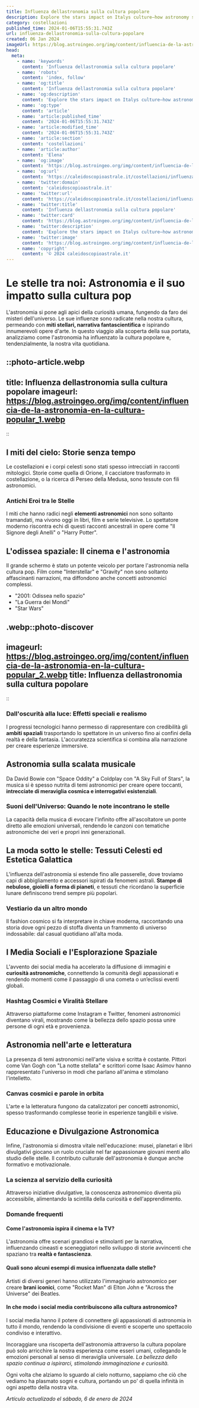 ```yaml
---
title: Influenza dellastronomia sulla cultura popolare
description: Explore the stars impact on Italys culture—how astronomy shapes art, music, & beyond. Unveil the celestial allure in Italian life. Dive in!
category: costellazioni
published_time: 2024-01-06T15:55:31.743Z
url: influenza-dellastronomia-sulla-cultura-popolare
created: 06 Jan 2024
imageUrl: https://blog.astroingeo.org/img/content/influencia-de-la-astronomia-en-la-cultura-popular_1.webp
head:
  meta:
    - name: 'keywords'
      content: 'Influenza dellastronomia sulla cultura popolare'
    - name: 'robots'
      content: 'index, follow'
    - name: 'og:title'
      content: 'Influenza dellastronomia sulla cultura popolare'
    - name: 'og:description'
      content: 'Explore the stars impact on Italys culture—how astronomy shapes art, music, & beyond. Unveil the celestial allure in Italian life. Dive in!'
    - name: 'og:type'
      content: 'article'
    - name: 'article:published_time'
      content: '2024-01-06T15:55:31.743Z'
    - name: 'article:modified_time'
      content: '2024-01-06T15:55:31.743Z'
    - name: 'article:section'
      content: 'costellazioni'
    - name: 'article:author'
      content: 'Elena'
    - name: 'og:image'
      content: 'https://blog.astroingeo.org/img/content/influencia-de-la-astronomia-en-la-cultura-popular_1.webp'
    - name: 'og:url'
      content: 'https://caleidoscopioastrale.it/costellazioni/influenza-dellastronomia-sulla-cultura-popolare'
    - name: 'twitter:domain'
      content: 'caleidoscopioastrale.it'
    - name: 'twitter:url'
      content: 'https://caleidoscopioastrale.it/costellazioni/influenza-dellastronomia-sulla-cultura-popolare'
    - name: 'twitter:title'
      content: 'Influenza dellastronomia sulla cultura popolare'
    - name: 'twitter:card'
      content: 'https://blog.astroingeo.org/img/content/influencia-de-la-astronomia-en-la-cultura-popular_1.webp'
    - name: 'twitter:description'
      content: 'Explore the stars impact on Italys culture—how astronomy shapes art, music, & beyond. Unveil the celestial allure in Italian life. Dive in!'
    - name: 'twitter:image'
      content: 'https://blog.astroingeo.org/img/content/influencia-de-la-astronomia-en-la-cultura-popular_1.webp'
    - name: 'copyright'
      content: '© 2024 caleidoscopioastrale.it'
---
```

# Le stelle tra noi: Astronomia e il suo impatto sulla cultura pop

L'astronomia si pone agli apici della curiosità umana, fungendo da faro dei misteri dell'universo. Le sue influenze sono radicate nella nostra cultura, permeando con **miti stellari, narrativa fantascientifica** e ispirando innumerevoli opere d'arte. In questo viaggio alla scoperta della sua portata, analizziamo come l'astronomia ha influenzato la cultura popolare e, tendenzialmente, la nostra vita quotidiana.

::photo-article.webp
---
title: Influenza dellastronomia sulla cultura popolare
imageurl: https://blog.astroingeo.org/img/content/influencia-de-la-astronomia-en-la-cultura-popular_1.webp
---
::

## I miti del cielo: Storie senza tempo

Le costellazioni e i corpi celesti sono stati spesso intrecciati in racconti mitologici. Storie come quella di Orione, il cacciatore trasformato in costellazione, o la ricerca di Perseo della Medusa, sono tessute con fili astronomici.

### Antichi Eroi tra le Stelle

I miti che hanno radici negli **elementi astronomici** non sono soltanto tramandati, ma vivono oggi in libri, film e serie televisive. Lo spettatore moderno riscontra echi di questi racconti ancestrali in opere come "Il Signore degli Anelli" o "Harry Potter".

## L'odissea spaziale: Il cinema e l'astronomia

Il grande schermo è stato un potente veicolo per portare l'astronomia nella cultura pop. Film come "Interstellar" e "Gravity" non sono soltanto affascinanti narrazioni, ma diffondono anche concetti astronomici complessi.

- "2001: Odissea nello spazio"
- "La Guerra dei Mondi"
- "Star Wars"

.webp::photo-discover
---
imageurl: https://blog.astroingeo.org/img/content/influencia-de-la-astronomia-en-la-cultura-popular_2.webp
title: Influenza dellastronomia sulla cultura popolare
---
::

### Dall'oscurità alla luce: Effetti speciali e realismo

I progressi tecnologici hanno permesso di rappresentare con credibilità gli **ambiti spaziali** trasportando lo spettatore in un universo fino ai confini della realtà e della fantasia. L'accuratezza scientifica si combina alla narrazione per creare esperienze immersive.

## Astronomia sulla scalata musicale

Da David Bowie con "Space Oddity" a Coldplay con "A Sky Full of Stars", la musica si è spesso nutrita di temi astronomici per creare opere toccanti, **intrecciate di meraviglia cosmica e interrogativi esistenziali**.

### Suoni dell'Universo: Quando le note incontrano le stelle

La capacità della musica di evocare l'infinito offre all'ascoltatore un ponte diretto alle emozioni universali, rendendo le canzoni con tematiche astronomiche dei veri e propri inni generazionali.

## La moda sotto le stelle: Tessuti Celesti ed Estetica Galattica

L'influenza dell'astronomia si estende fino alle passerelle, dove troviamo capi di abbigliamento e accessori ispirati da fenomeni astrali. **Stampe di nebulose, gioielli a forma di pianeti**, e tessuti che ricordano la superficie lunare definiscono trend sempre più popolari.

### Vestiario da un altro mondo

Il fashion cosmico si fa interpretare in chiave moderna, raccontando una storia dove ogni pezzo di stoffa diventa un frammento di universo indossabile: dal casual quotidiano all'alta moda.

## I Media Sociali e l'Esplorazione Spaziale

L'avvento dei social media ha accelerato la diffusione di immagini e **curiosità astronomiche**, connettendo la comunità degli appassionati e rendendo momenti come il passaggio di una cometa o un’eclissi eventi globali. 

### Hashtag Cosmici e Viralità Stellare

Attraverso piattaforme come Instagram e Twitter, fenomeni astronomici diventano virali, mostrando come la bellezza dello spazio possa unire persone di ogni età e provenienza.

## Astronomia nell'arte e letteratura

La presenza di temi astronomici nell'arte visiva e scritta è costante. Pittori come Van Gogh con "La notte stellata" e scrittori come Isaac Asimov hanno rappresentato l'universo in modi che parlano all'anima e stimolano l'intelletto.

### Canvas cosmici e parole in orbita

L'arte e la letteratura fungono da catalizzatori per concetti astronomici, spesso trasformando complesse teorie in esperienze tangibili e visive.

## Educazione e Divulgazione Astronomica

Infine, l'astronomia si dimostra vitale nell'educazione: musei, planetari e libri divulgativi giocano un ruolo cruciale nel far appassionare giovani menti allo studio delle stelle. Il contributo culturale dell'astronomia è dunque anche formativo e motivazionale.

### La scienza al servizio della curiosità

Attraverso iniziative divulgative, la conoscenza astronomico diventa più accessibile, alimentando la scintilla della curiosità e dell'apprendimento.

### Domande frequenti

#### Come l'astronomia ispira il cinema e la TV?

L'astronomia offre scenari grandiosi e stimolanti per la narrativa, influenzando cineasti e sceneggiatori nello sviluppo di storie avvincenti che spaziano tra **realtà e fantascienza**.

#### Quali sono alcuni esempi di musica influenzata dalle stelle?

Artisti di diversi generi hanno utilizzato l'immaginario astronomico per creare **brani iconici**, come "Rocket Man" di Elton John e "Across the Universe" dei Beatles.

#### In che modo i social media contribuiscono alla cultura astronomico?

I social media hanno il potere di connettere gli appassionati di astronomia in tutto il mondo, rendendo la condivisione di eventi e scoperte uno spettacolo condiviso e interattivo.

Incoraggiare una riscoperta dell'astronomia attraverso la cultura popolare può solo arricchire la nostra esperienza come esseri umani, collegando le emozioni personali al senso di meraviglia universale. *La bellezza dello spazio continua a ispirarci, stimolando immaginazione e curiosità.*

Ogni volta che alziamo lo sguardo al cielo notturno, sappiamo che ciò che vediamo ha plasmato sogni e cultura, portando un po' di quella infinità in ogni aspetto della nostra vita.

_Artículo actualizado el sábado, 6 de enero de 2024_